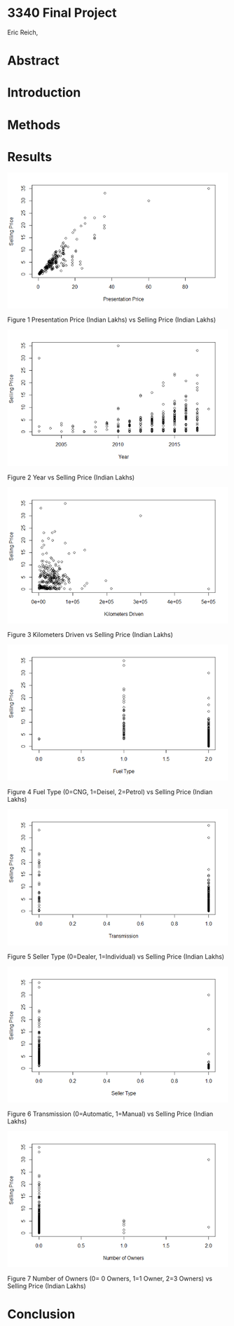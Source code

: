 # 3340 Final Project
Eric Reich, 

# Abstract 

# Introduction

# Methods

# Results 

![alt text](000017.png)

Figure 1  Presentation Price (Indian Lakhs) vs Selling Price (Indian Lakhs)



![alt text](000019.png)

Figure 2  Year vs Selling Price (Indian Lakhs)



![alt text](00001b.png)

Figure 3  Kilometers Driven vs Selling Price (Indian Lakhs)



![alt text](00001d.png)

Figure 4  Fuel Type (0=CNG, 1=Deisel, 2=Petrol) vs Selling Price (Indian Lakhs)



![alt text](000021.png)

Figure 5  Seller Type (0=Dealer, 1=Individual) vs Selling Price (Indian Lakhs)


![alt text](00001f.png)

Figure 6  Transmission (0=Automatic, 1=Manual) vs Selling Price (Indian Lakhs)



![alt text](000023.png)

Figure 7  Number of Owners (0= 0 Owners, 1=1 Owner, 2=3 Owners) vs Selling Price (Indian Lakhs)

# Conclusion
